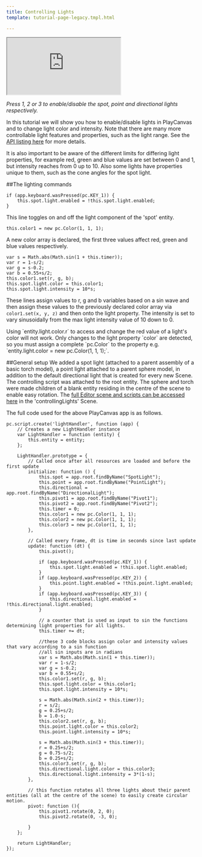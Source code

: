 ```yaml
---
title: Controlling Lights
template: tutorial-page-legacy.tmpl.html

---
```


<iframe src="http://apps.playcanvas.com/playcanvas/tutorials/controllingLights?overlay=false"></iframe>

*Press 1, 2 or 3 to enable/disable the spot, point and directional lights respectively.*

In this tutorial we will show you how to enable/disable lights in PlayCanvas and to change light color and intensity. Note that there are many more controllable light features and properties, such as the light range. See the [API listing here][1] for more details.

It is also important to be aware of the different limits for differing light properties, for example red, green and blue values are set between 0 and 1, but intensity reaches from 0 up to 10. Also some lights have properties unique to them, such as the cone angles for the spot light.

##The lighting commands

~~~javascript~~~
if (app.keyboard.wasPressed(pc.KEY_1)) {
    this.spot.light.enabled = !this.spot.light.enabled;
}
~~~
This line toggles on and off the light component of the 'spot' entity.

~~~javascript~~~
this.color1 = new pc.Color(1, 1, 1);
~~~
A new color array is declared, the first three values affect red, green and blue values respectively.
~~~javascript~~~
var s = Math.abs(Math.sin(1 + this.timer));
var r = 1-s/2;
var g = s-0.2;
var b = 0.55+s/2;
this.color1.set(r, g, b);
this.spot.light.color = this.color1;
this.spot.light.intensity = 10*s;
~~~
These lines assign values to r, g and b variables based on a sin wave and then assign these values to the previously declared color array via `color1.set(x, y, z)` and then onto the light property. The intensity is set to vary sinusoidally from the max light intensity value of 10 down to 0.

<div class="alert alert-warning">
 Using `entity.light.color.r` to access and change the red value of a light's color will not work. Only changes to the light property `color` are detected, so you must assign a complete `pc.Color` to the property e.g. `entity.light.color = new pc.Color(1, 1, 1);`.
</div>

##General setup
We added a spot light (attached to a parent assembly of a basic torch model), a point light attached to a parent sphere model, in addition to the default directional light that is created for every new Scene. The controlling script was attached to the root entity. The sphere and torch were made children of a blank entity residing in the centre of the scene to enable easy rotation. The [full Editor scene and scripts can be accessed here][2] in the 'controllingLights' Scene.

The full code used for the above PlayCanvas app is as follows.
~~~javascript~~~
pc.script.create('lightHandler', function (app) {
    // Creates a new LightHandler instance
    var LightHandler = function (entity) {
        this.entity = entity;
    };

    LightHandler.prototype = {
        // Called once after all resources are loaded and before the first update
        initialize: function () {
            this.spot = app.root.findByName("SpotLight");
            this.point = app.root.findByName("PointLight");
            this.directional = app.root.findByName("DirectionalLight");
            this.pivot1 = app.root.findByName("Pivot1");
            this.pivot2 = app.root.findByName("Pivot2");
            this.timer = 0;
            this.color1 = new pc.Color(1, 1, 1);
            this.color2 = new pc.Color(1, 1, 1);
            this.color3 = new pc.Color(1, 1, 1);
        },

        // Called every frame, dt is time in seconds since last update
        update: function (dt) {
            this.pivot();

            if (app.keyboard.wasPressed(pc.KEY_1)) {
                this.spot.light.enabled = !this.spot.light.enabled;
            }
            if (app.keyboard.wasPressed(pc.KEY_2)) {
                this.point.light.enabled = !this.point.light.enabled;
            }
            if (app.keyboard.wasPressed(pc.KEY_3)) {
                this.directional.light.enabled = !this.directional.light.enabled;
            }

            // a counter that is used as input to sin the functions determining light properties for all lights.
            this.timer += dt;

            //these 3 code blocks assign color and intensity values that vary according to a sin function
            //all sin inputs are in radians
            var s = Math.abs(Math.sin(1 + this.timer));
            var r = 1-s/2;
            var g = s-0.2;
            var b = 0.55+s/2;
            this.color1.set(r, g, b);
            this.spot.light.color = this.color1;
            this.spot.light.intensity = 10*s;

            s = Math.abs(Math.sin(2 + this.timer));
            r = s/2;
            g = 0.25+s/2;
            b = 1.0-s;
            this.color2.set(r, g, b);
            this.point.light.color = this.color2;
            this.point.light.intensity = 10*s;

            s = Math.abs(Math.sin(3 + this.timer));
            r = 0.25+s/2;
            g = 0.75-s/2;
            b = 0.25+s/2;
            this.color3.set(r, g, b);
            this.directional.light.color = this.color3;
            this.directional.light.intensity = 3*(1-s);
        },

        // this function rotates all three lights about their parent entities (all at the centre of the scene) to easily create circular motion.
        pivot: function (){
            this.pivot1.rotate(0, 2, 0);
            this.pivot2.rotate(0, -3, 0);

        }
    };

    return LightHandler;
});
~~~

[1]: /engine/api/stable/symbols/pc.LightComponent.html
[2]:  https://playcanvas.com/project/186/overview/tutorials

